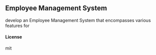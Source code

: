 ## Employee Management System

develop an Employee Management System that encompasses various features for

#### License

mit